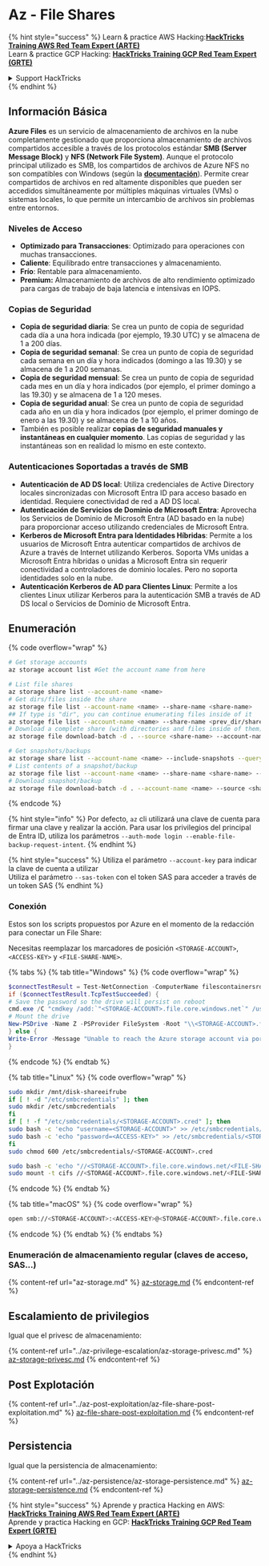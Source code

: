 # Az - File Shares

{% hint style="success" %}
Learn & practice AWS Hacking:<img src="../../../.gitbook/assets/image (1) (1) (1).png" alt="" data-size="line">[**HackTricks Training AWS Red Team Expert (ARTE)**](https://training.hacktricks.xyz/courses/arte)<img src="../../../.gitbook/assets/image (1) (1) (1).png" alt="" data-size="line">\
Learn & practice GCP Hacking: <img src="../../../.gitbook/assets/image (2).png" alt="" data-size="line">[**HackTricks Training GCP Red Team Expert (GRTE)**<img src="../../../.gitbook/assets/image (2).png" alt="" data-size="line">](https://training.hacktricks.xyz/courses/grte)

<details>

<summary>Support HackTricks</summary>

* Check the [**subscription plans**](https://github.com/sponsors/carlospolop)!
* **Join the** 💬 [**Discord group**](https://discord.gg/hRep4RUj7f) or the [**telegram group**](https://t.me/peass) or **follow** us on **Twitter** 🐦 [**@hacktricks\_live**](https://twitter.com/hacktricks_live)**.**
* **Share hacking tricks by submitting PRs to the** [**HackTricks**](https://github.com/carlospolop/hacktricks) and [**HackTricks Cloud**](https://github.com/carlospolop/hacktricks-cloud) github repos.

</details>
{% endhint %}

## Información Básica

**Azure Files** es un servicio de almacenamiento de archivos en la nube completamente gestionado que proporciona almacenamiento de archivos compartidos accesible a través de los protocolos estándar **SMB (Server Message Block)** y **NFS (Network File System)**. Aunque el protocolo principal utilizado es SMB, los compartidos de archivos de Azure NFS no son compatibles con Windows (según la [**documentación**](https://learn.microsoft.com/en-us/azure/storage/files/files-nfs-protocol)). Permite crear compartidos de archivos en red altamente disponibles que pueden ser accedidos simultáneamente por múltiples máquinas virtuales (VMs) o sistemas locales, lo que permite un intercambio de archivos sin problemas entre entornos.

### Niveles de Acceso

* **Optimizado para Transacciones**: Optimizado para operaciones con muchas transacciones.
* **Caliente**: Equilibrado entre transacciones y almacenamiento.
* **Frío**: Rentable para almacenamiento.
* **Premium:** Almacenamiento de archivos de alto rendimiento optimizado para cargas de trabajo de baja latencia e intensivas en IOPS.

### Copias de Seguridad

* **Copia de seguridad diaria**: Se crea un punto de copia de seguridad cada día a una hora indicada (por ejemplo, 19.30 UTC) y se almacena de 1 a 200 días.
* **Copia de seguridad semanal**: Se crea un punto de copia de seguridad cada semana en un día y hora indicados (domingo a las 19.30) y se almacena de 1 a 200 semanas.
* **Copia de seguridad mensual**: Se crea un punto de copia de seguridad cada mes en un día y hora indicados (por ejemplo, el primer domingo a las 19.30) y se almacena de 1 a 120 meses.
* **Copia de seguridad anual**: Se crea un punto de copia de seguridad cada año en un día y hora indicados (por ejemplo, el primer domingo de enero a las 19.30) y se almacena de 1 a 10 años.
* También es posible realizar **copias de seguridad manuales y instantáneas en cualquier momento**. Las copias de seguridad y las instantáneas son en realidad lo mismo en este contexto.

### Autenticaciones Soportadas a través de SMB

* **Autenticación de AD DS local**: Utiliza credenciales de Active Directory locales sincronizadas con Microsoft Entra ID para acceso basado en identidad. Requiere conectividad de red a AD DS local.
* **Autenticación de Servicios de Dominio de Microsoft Entra**: Aprovecha los Servicios de Dominio de Microsoft Entra (AD basado en la nube) para proporcionar acceso utilizando credenciales de Microsoft Entra.
* **Kerberos de Microsoft Entra para Identidades Híbridas**: Permite a los usuarios de Microsoft Entra autenticar compartidos de archivos de Azure a través de Internet utilizando Kerberos. Soporta VMs unidas a Microsoft Entra híbridas o unidas a Microsoft Entra sin requerir conectividad a controladores de dominio locales. Pero no soporta identidades solo en la nube.
* **Autenticación Kerberos de AD para Clientes Linux**: Permite a los clientes Linux utilizar Kerberos para la autenticación SMB a través de AD DS local o Servicios de Dominio de Microsoft Entra.

## Enumeración

{% code overflow="wrap" %}
```bash
# Get storage accounts
az storage account list #Get the account name from here

# List file shares
az storage share list --account-name <name>
# Get dirs/files inside the share
az storage file list --account-name <name> --share-name <share-name>
## If type is "dir", you can continue enumerating files inside of it
az storage file list --account-name <name> --share-name <prev_dir/share-name>
# Download a complete share (with directories and files inside of them)
az storage file download-batch -d . --source <share-name> --account-name <name>

# Get snapshots/backups
az storage share list --account-name <name> --include-snapshots --query "[?snapshot != null]"
# List contents of a snapshot/backup
az storage file list --account-name <name> --share-name <share-name> --snapshot <snapshot-version> #e.g. "2024-11-25T11:26:59.0000000Z"
# Download snapshot/backup
az storage file download-batch -d . --account-name <name> --source <share-name> --snapshot <snapshot-version>
```
{% endcode %}

{% hint style="info" %}
Por defecto, `az` cli utilizará una clave de cuenta para firmar una clave y realizar la acción. Para usar los privilegios del principal de Entra ID, utiliza los parámetros `--auth-mode login --enable-file-backup-request-intent`.
{% endhint %}

{% hint style="success" %}
Utiliza el parámetro `--account-key` para indicar la clave de cuenta a utilizar\
Utiliza el parámetro `--sas-token` con el token SAS para acceder a través de un token SAS
{% endhint %}

### Conexión

Estos son los scripts propuestos por Azure en el momento de la redacción para conectar un File Share:

Necesitas reemplazar los marcadores de posición `<STORAGE-ACCOUNT>`, `<ACCESS-KEY>` y `<FILE-SHARE-NAME>`.

{% tabs %}
{% tab title="Windows" %}
{% code overflow="wrap" %}
```powershell
$connectTestResult = Test-NetConnection -ComputerName filescontainersrdtfgvhb.file.core.windows.net -Port 445
if ($connectTestResult.TcpTestSucceeded) {
# Save the password so the drive will persist on reboot
cmd.exe /C "cmdkey /add:`"<STORAGE-ACCOUNT>.file.core.windows.net`" /user:`"localhost\<STORAGE-ACCOUNT>`" /pass:`"<ACCESS-KEY>`""
# Mount the drive
New-PSDrive -Name Z -PSProvider FileSystem -Root "\\<STORAGE-ACCOUNT>.file.core.windows.net\<FILE-SHARE-NAME>" -Persist
} else {
Write-Error -Message "Unable to reach the Azure storage account via port 445. Check to make sure your organization or ISP is not blocking port 445, or use Azure P2S VPN, Azure S2S VPN, or Express Route to tunnel SMB traffic over a different port."
}
```
{% endcode %}
{% endtab %}

{% tab title="Linux" %}
{% code overflow="wrap" %}
```bash
sudo mkdir /mnt/disk-shareeifrube
if [ ! -d "/etc/smbcredentials" ]; then
sudo mkdir /etc/smbcredentials
fi
if [ ! -f "/etc/smbcredentials/<STORAGE-ACCOUNT>.cred" ]; then
sudo bash -c 'echo "username=<STORAGE-ACCOUNT>" >> /etc/smbcredentials/<STORAGE-ACCOUNT>.cred'
sudo bash -c 'echo "password=<ACCESS-KEY>" >> /etc/smbcredentials/<STORAGE-ACCOUNT>.cred'
fi
sudo chmod 600 /etc/smbcredentials/<STORAGE-ACCOUNT>.cred

sudo bash -c 'echo "//<STORAGE-ACCOUNT>.file.core.windows.net/<FILE-SHARE-NAME> /mnt/<FILE-SHARE-NAME> cifs nofail,credentials=/etc/smbcredentials/<STORAGE-ACCOUNT>.cred,dir_mode=0777,file_mode=0777,serverino,nosharesock,actimeo=30" >> /etc/fstab'
sudo mount -t cifs //<STORAGE-ACCOUNT>.file.core.windows.net/<FILE-SHARE-NAME> /mnt/<FILE-SHARE-NAME> -o credentials=/etc/smbcredentials/<STORAGE-ACCOUNT>.cred,dir_mode=0777,file_mode=0777,serverino,nosharesock,actimeo=30
```
{% endcode %}
{% endtab %}

{% tab title="macOS" %}
{% code overflow="wrap" %}
```bash
open smb://<STORAGE-ACCOUNT>:<ACCESS-KEY>@<STORAGE-ACCOUNT>.file.core.windows.net/<FILE-SHARE-NAME>
```
{% endcode %}
{% endtab %}
{% endtabs %}

### Enumeración de almacenamiento regular (claves de acceso, SAS...)

{% content-ref url="az-storage.md" %}
[az-storage.md](az-storage.md)
{% endcontent-ref %}

## Escalamiento de privilegios

Igual que el privesc de almacenamiento:

{% content-ref url="../az-privilege-escalation/az-storage-privesc.md" %}
[az-storage-privesc.md](../az-privilege-escalation/az-storage-privesc.md)
{% endcontent-ref %}

## Post Explotación

{% content-ref url="../az-post-exploitation/az-file-share-post-exploitation.md" %}
[az-file-share-post-exploitation.md](../az-post-exploitation/az-file-share-post-exploitation.md)
{% endcontent-ref %}

## Persistencia

Igual que la persistencia de almacenamiento:

{% content-ref url="../az-persistence/az-storage-persistence.md" %}
[az-storage-persistence.md](../az-persistence/az-storage-persistence.md)
{% endcontent-ref %}

{% hint style="success" %}
Aprende y practica Hacking en AWS:<img src="../../../.gitbook/assets/image (1) (1) (1).png" alt="" data-size="line">[**HackTricks Training AWS Red Team Expert (ARTE)**](https://training.hacktricks.xyz/courses/arte)<img src="../../../.gitbook/assets/image (1) (1) (1).png" alt="" data-size="line">\
Aprende y practica Hacking en GCP: <img src="../../../.gitbook/assets/image (2).png" alt="" data-size="line">[**HackTricks Training GCP Red Team Expert (GRTE)**<img src="../../../.gitbook/assets/image (2).png" alt="" data-size="line">](https://training.hacktricks.xyz/courses/grte)

<details>

<summary>Apoya a HackTricks</summary>

* Revisa los [**planes de suscripción**](https://github.com/sponsors/carlospolop)!
* **Únete al** 💬 [**grupo de Discord**](https://discord.gg/hRep4RUj7f) o al [**grupo de telegram**](https://t.me/peass) o **síguenos** en **Twitter** 🐦 [**@hacktricks\_live**](https://twitter.com/hacktricks_live)**.**
* **Comparte trucos de hacking enviando PRs a los** [**HackTricks**](https://github.com/carlospolop/hacktricks) y [**HackTricks Cloud**](https://github.com/carlospolop/hacktricks-cloud) repositorios de github.

</details>
{% endhint %}
